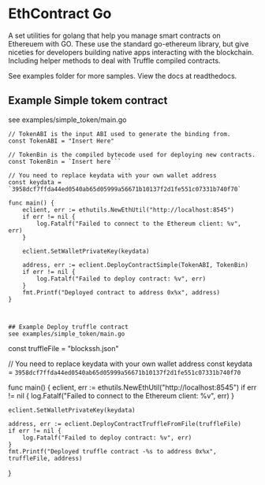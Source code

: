 # EthContract Go

A set utilities for golang that help you manage smart contracts on Ethereuem with GO. These use the standard go-ethereum library, but give niceties for developers building native apps interacting with the blockchain. Including helper methods to deal with Truffle compiled contracts. 

See examples folder for more samples. View the docs at readthedocs.


## Example Simple tokem contract
see examples/simple_token/main.go

```
// TokenABI is the input ABI used to generate the binding from.
const TokenABI = "Insert Here"

// TokenBin is the compiled bytecode used for deploying new contracts.
const TokenBin = `Insert here```

// You need to replace keydata with your own wallet address
const keydata = `3958dcf7ffda44ed0540ab65d05999a56671b10137f2d1fe551c07331b740f70`

func main() {
	eclient, err := ethutils.NewEthUtil("http://localhost:8545")
	if err != nil {
		log.Fatalf("Failed to connect to the Ethereum client: %v", err)
	}

	eclient.SetWalletPrivateKey(keydata)

	address, err := eclient.DeployContractSimple(TokenABI, TokenBin)
	if err != nil {
		log.Fatalf("Failed to deploy contract: %v", err)
	}
	fmt.Printf("Deployed contract to address 0x%x", address)
}



## Example Deploy truffle contract
see examples/simple_token/main.go

```

const truffleFile = "blockssh.json"

// You need to replace keydata with your own wallet address
const keydata = `3958dcf7ffda44ed0540ab65d05999a56671b10137f2d1fe551c07331b740f70`

func main() {
	eclient, err := ethutils.NewEthUtil("http://localhost:8545")
	if err != nil {
		log.Fatalf("Failed to connect to the Ethereum client: %v", err)
	}

	eclient.SetWalletPrivateKey(keydata)

	address, err := eclient.DeployContractTruffleFromFile(truffleFile)
	if err != nil {
		log.Fatalf("Failed to deploy contract: %v", err)
	}
	fmt.Printf("Deployed truffle contract -%s to address 0x%x", truffleFile, address)
}

```

